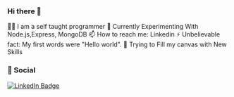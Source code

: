 ### Hi there 👋

👨‍💻 I am a self taught programmer
🔭 Currently Experimenting With Node.js,Express, MongoDB
📫 How to reach me: Linkedin
⚡ Unbelievable fact: My first words were "Hello world".
🎨 Trying to Fill my canvas with New Skills


<!--  -->
<h3>👨 Social</h3>

[![LinkedIn Badge](https://img.shields.io/badge/LinkedIn-Profile-informational?style=flat&logo=linkedin&logoColor=white&color=0D76A8)](https://www.linkedin.com/in/abhinabadutta/)


